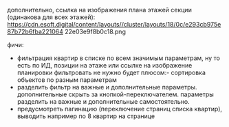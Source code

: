 
дополнительно, ссылка на изображения плана этажей секции (одинакова для всех
этажей):
https://cdn.esoft.digital/content/layouts//cluster/layouts/18/0c/e293cb975e87b72b6fba221064
22e03e9f8b0c18.png




  фичи:
- фильтрация квартир в списке по всем значимым параметрам, ну то есть по ИД,
  позиции на этаже или ссылке на изображение планировки фильтровать не нужно
  будет плюсом:- сортировка объектов по разным параметрам
- разделить фильтр на важные и дополнительные параметры. дополнительные скрыть
  за кнопкой-переключателем. параметры разделить на важные и дополнительные
  самостоятельно.
- предусмотреть пагинацию (переключение страниц списка квартир), выводить
  например по 8 квартир на странице
